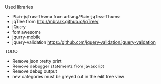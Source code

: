 Used libraries

 - Plain-jqTree-Theme from artlung/Plain-jqTree-Theme
 - jqTree from http://mbraak.github.io/jqTree/
 - jQuery
 - font awesome
 - jquery-mobile
 - jquery-validation https://github.com/jquery-validation/jquery-validation

TODO

 - Remove json pretty print
 - Remove debugger statements from javascript
 - Remove debug output
 - new categories must be greyed out in the edit tree view
